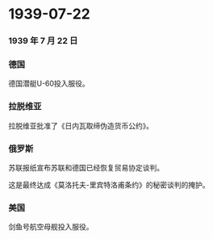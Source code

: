 # 1939-07-22

### 1939 年 7 月 22 日

### 德国

德国潜艇U-60投入服役。

### 拉脱维亚

拉脱维亚批准了《日内瓦取缔伪造货币公约》。

### 俄罗斯

苏联报纸宣布苏联和德国已经恢复贸易协定谈判。

这是最终达成《莫洛托夫-里宾特洛甫条约》的秘密谈判的掩护。

### 美国

剑鱼号航空母舰投入服役。